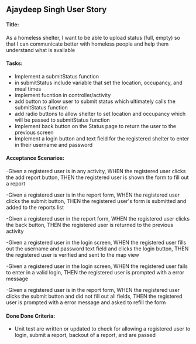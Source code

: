 
## Ajaydeep Singh User Story

#### Title: 

As a homeless shelter, I want to be able to upload status (full, empty) so that I can communicate better with homeless people and help them understand what is available 

#### Tasks:

- Implement a submitStatus function
- in submitStatus include variable that set the location, occupancy, and meal times
- implement fucntion in controller/activity
- add button to allow user to submit status which ultimately calls the submitStatus function
- add radio buttons to allow shelter to set location and occupancy which will be passed to submitStatus function
- Implement back button on the Status page to return the user to the previous screen
- Implement a login button and text field for the registered shelter to enter in their username and password


#### Acceptance Scenarios:

-Given a registered user is in any activity, WHEN the registered user clicks the add report button, THEN the
registered user is shown the form to fill out a report

-Given a registered user is in the report form, WHEN the registered user clicks the submit button, THEN the
registered user's form is submitted and added to the reports list

-Given a registered user in the report form, WHEN the registered user clicks the back button, THEN the
registered user is returned to the previous activity

-Given a registered user in the login screen, WHEN the registered user fills out the username and password
text field and clicks the login button, THEN the registered user is verified and sent to the map view

-Given a registered user in the login screen, WHEN the registered user fails to enter in a valid login, THEN
the registered user is prompted with a error message

-Given a registered user is in the report form, WHEN the registered user clicks the submit button and did not fill out all fields, THEN the registered user is prompted with a error message and asked to refill the form

#### Done Done Criteria:

- Unit test are written or updated to check for allowing a registered user to login, submit a report, backout of a report, and are passed




